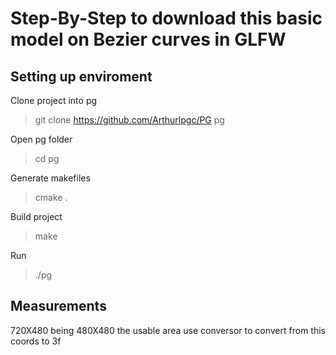 # Step-By-Step to download this basic model on Bezier curves in GLFW
## Setting up enviroment
Clone project into pg
> git clone https://github.com/Arthurlpgc/PG pg

Open pg folder
> cd pg

Generate makefiles
> cmake .

Build project
> make

Run
> ./pg

## Measurements
720X480 being 480X480 the usable area
use conversor to convert from this coords to 3f
